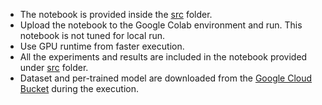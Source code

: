 - The notebook is provided inside the [src](https://github.com/aaivu/In21-S7-CS4681-AML-Research-Projects/tree/main/projects/210491P-Climate-AI_Climate-Modeling/src) folder.
- Upload the notebook to the Google Colab environment and run. This notebook is not tuned for local run.
- Use GPU runtime from faster execution.
- All the experiments and results are included in the notebook provided under [src](https://github.com/aaivu/In21-S7-CS4681-AML-Research-Projects/tree/main/projects/210491P-Climate-AI_Climate-Modeling/src) folder.
- Dataset and per-trained model are downloaded from the [Google Cloud Bucket](https://www.google.com/url?q=https%3A%2F%2Fconsole.cloud.google.com%2Fstorage%2Fbrowser%2Fdm_graphcast) during the execution.
